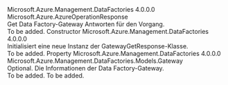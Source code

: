 <Type Name="GatewayGetResponse" FullName="Microsoft.Azure.Management.DataFactories.Models.GatewayGetResponse">
  <TypeSignature Language="C#" Value="public class GatewayGetResponse : Microsoft.Azure.AzureOperationResponse" />
  <TypeSignature Language="ILAsm" Value=".class public auto ansi beforefieldinit GatewayGetResponse extends Microsoft.Azure.AzureOperationResponse" />
  <TypeSignature Language="DocId" Value="T:Microsoft.Azure.Management.DataFactories.Models.GatewayGetResponse" />
  <TypeSignature Language="VB.NET" Value="Public Class GatewayGetResponse&#xA;Inherits AzureOperationResponse" />
  <TypeSignature Language="F#" Value="type GatewayGetResponse = class&#xA;    inherit AzureOperationResponse" />
  <AssemblyInfo>
    <AssemblyName>Microsoft.Azure.Management.DataFactories</AssemblyName>
    <AssemblyVersion>4.0.0.0</AssemblyVersion>
  </AssemblyInfo>
  <Base>
    <BaseTypeName>Microsoft.Azure.AzureOperationResponse</BaseTypeName>
  </Base>
  <Interfaces />
  <Docs>
    <summary>
            Get Data Factory-Gateway Antworten für den Vorgang.
            </summary>
    <remarks>To be added.</remarks>
  </Docs>
  <Members>
    <Member MemberName=".ctor">
      <MemberSignature Language="C#" Value="public GatewayGetResponse ();" />
      <MemberSignature Language="ILAsm" Value=".method public hidebysig specialname rtspecialname instance void .ctor() cil managed" />
      <MemberSignature Language="DocId" Value="M:Microsoft.Azure.Management.DataFactories.Models.GatewayGetResponse.#ctor" />
      <MemberSignature Language="VB.NET" Value="Public Sub New ()" />
      <MemberType>Constructor</MemberType>
      <AssemblyInfo>
        <AssemblyName>Microsoft.Azure.Management.DataFactories</AssemblyName>
        <AssemblyVersion>4.0.0.0</AssemblyVersion>
      </AssemblyInfo>
      <Parameters />
      <Docs>
        <summary>
            Initialisiert eine neue Instanz der GatewayGetResponse-Klasse.
            </summary>
        <remarks>To be added.</remarks>
      </Docs>
    </Member>
    <Member MemberName="Gateway">
      <MemberSignature Language="C#" Value="public Microsoft.Azure.Management.DataFactories.Models.Gateway Gateway { get; set; }" />
      <MemberSignature Language="ILAsm" Value=".property instance class Microsoft.Azure.Management.DataFactories.Models.Gateway Gateway" />
      <MemberSignature Language="DocId" Value="P:Microsoft.Azure.Management.DataFactories.Models.GatewayGetResponse.Gateway" />
      <MemberSignature Language="VB.NET" Value="Public Property Gateway As Gateway" />
      <MemberSignature Language="F#" Value="member this.Gateway : Microsoft.Azure.Management.DataFactories.Models.Gateway with get, set" Usage="Microsoft.Azure.Management.DataFactories.Models.GatewayGetResponse.Gateway" />
      <MemberType>Property</MemberType>
      <AssemblyInfo>
        <AssemblyName>Microsoft.Azure.Management.DataFactories</AssemblyName>
        <AssemblyVersion>4.0.0.0</AssemblyVersion>
      </AssemblyInfo>
      <ReturnValue>
        <ReturnType>Microsoft.Azure.Management.DataFactories.Models.Gateway</ReturnType>
      </ReturnValue>
      <Docs>
        <summary>
            Optional. Die Informationen der Data Factory-Gateway.
            </summary>
        <value>To be added.</value>
        <remarks>To be added.</remarks>
      </Docs>
    </Member>
  </Members>
</Type>